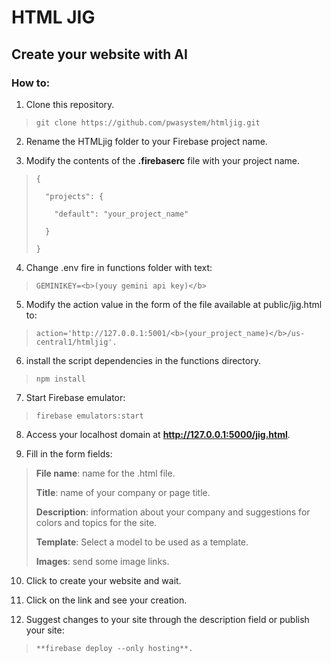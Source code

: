 # HTML JIG
## Create your website with AI

### How to:
1. Clone this repository.
>     git clone https://github.com/pwasystem/htmljig.git

2. Rename the HTMLjig folder to your Firebase project name.
  
3. Modify the contents of the **.firebaserc** file with your project name.
>     {
> 
>       "projects": {
> 
>         "default": "your_project_name"
> 
>       }
> 
>     }

4. Change .env fire in functions folder with text:
>     GEMINIKEY=<b>(youy gemini api key)</b>


5. Modify the action value in the form of the file available at public/jig.html to:
>     action='http://127.0.0.1:5001/<b>(your_project_name)</b>/us-central1/htmljig'.

6. install the script dependencies in the functions directory.
>     npm install

7. Start Firebase emulator:
>     firebase emulators:start

8. Access your localhost domain at **http://127.0.0.1:5000/jig.html**.

9. Fill in the form fields:

> **File name**: name for the .html file.
> 
> **Title**: name of your company or page title.
> 
> **Description**: information about your company and suggestions for colors and topics for the site.
> 
> **Template**: Select a model to be used as a template.
> 
> **Images**: send some image links.

10. Click to create your website and wait.

11. Click on the link and see your creation.

12. Suggest changes to your site through the description field or publish your site:
>     **firebase deploy --only hosting**.
